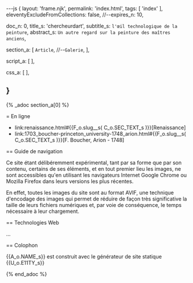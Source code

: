 ---js
{
  layout:    'frame.njk',
  permalink: 'index.html',
  tags:      [ 'index' ],
  eleventyExcludeFromCollections: false,
  //--expires_n: 10,


  doc_n:      0,
  title_s:    'chercheurdart',
  subtitle_s: `l'œil technologique de la peinture`,
  abstract_s: `Un autre regard sur la peinture des maîtres anciens`,

  section_a:
  [
    `Article`,
    //--`Galerie`,
  ],

  script_a:
  [
  ],

  css_a:
  [
  ],

}
---
{% _adoc section_a[0] %}

= En ligne

*  link:renaissance.html#{{F_o.slug__s( C_o.SEC_TEXT_s )}}[Renaissance]
*  link:1703_boucher-princeton_university-1748_arion.html#{{F_o.slug__s( C_o.SEC_TEXT_s )}}[F. Boucher, Arion - 1748]

== Guide de navigation

Ce site étant délibéremment expérimental, tant par sa forme que par son contenu, certains de ses éléments, et en tout premier lieu les images, ne sont accessibles qu'en utilisant les navigateurs Internet Google Chrome ou Mozilla Firefox dans leurs versions les plus récentes.

En effet, toutes les images du site sont au format AVIF, une technique d'encodage des images qui permet de réduire de façon très significative la taille de leurs fichiers numériques et, par voie de conséquence, le temps nécessaire à leur chargement.

== Technologies Web

...

== Colophon

{{A_o.NAME_s}} est construit avec le générateur de site statique  {{U_o.E11TY_s}}

{% end_adoc %}
